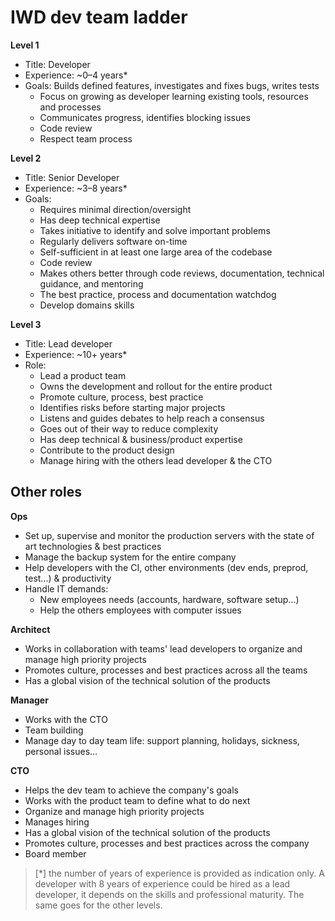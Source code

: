 # IWD dev team ladder

**Level 1**
* Title: Developer
* Experience: ~0–4 years*
* Goals: Builds defined features, investigates and fixes bugs, writes tests
  * Focus on growing as developer learning existing tools, resources and processes
  * Communicates progress, identifies blocking issues
  * Code review
  * Respect team process

**Level 2**
* Title: Senior Developer
* Experience: ~3–8 years*
* Goals: 
  * Requires minimal direction/oversight
  * Has deep technical expertise
  * Takes initiative to identify and solve important problems
  * Regularly delivers software on-time
  * Self-sufficient in at least one large area of the codebase 
  * Code review
  * Makes others better through code reviews, documentation, technical guidance, and mentoring
  * The best practice, process and documentation watchdog
  * Develop domains skills

**Level 3**
* Title: Lead developer
* Experience: ~10+ years*
* Role: 
  * Lead a product team
  * Owns the development and rollout for the entire product
  * Promote culture, process, best practice
  * Identifies risks before starting major projects
  * Listens and guides debates to help reach a consensus
  * Goes out of their way to reduce complexity
  * Has deep technical & business/product expertise
  * Contribute to the product design
  * Manage hiring with the others lead developer & the CTO

## Other roles

**Ops**
* Set up, supervise and monitor the production servers with the state of art technologies & best practices
* Manage the backup system for the entire company
* Help developers with the CI, other environments (dev ends, preprod, test...) & productivity
* Handle IT demands:
  * New employees needs (accounts, hardware, software setup...)
  * Help the others employees with computer issues

**Architect**
* Works in collaboration with teams' lead developers to organize and manage high priority projects
* Promotes culture, processes and best practices across all the teams
* Has a global vision of the technical solution of the products

**Manager**
* Works with the CTO
* Team building
* Manage day to day team life: support planning, holidays, sickness, personal issues...

**CTO**
* Helps the dev team to achieve the company's goals
* Works with the product team to define what to do next
* Organize and manage high priority projects
* Manages hiring
* Has a global vision of the technical solution of the products
* Promotes culture, processes and best practices across the company
* Board member

> [*] the number of years of experience is provided as indication only. A developer with 8 years of experience could be hired as a lead developer, it depends on the skills and professional maturity. The same goes for the other levels.
